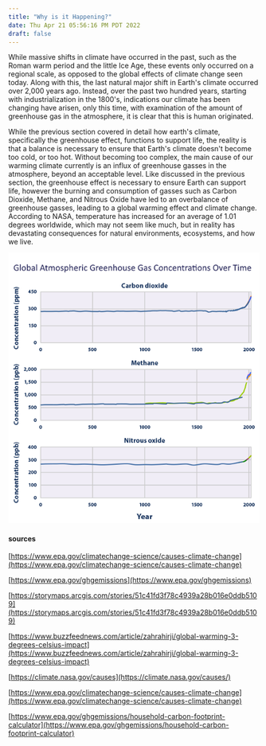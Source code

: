 ```yaml
---
title: "Why is it Happening?"
date: Thu Apr 21 05:56:16 PM PDT 2022
draft: false
---
```

While massive shifts in climate have occurred in the
past, such as the Roman warm period and the little Ice Age, these events
only occurred on a regional scale, as opposed to the global effects of
climate change seen today. Along with this, the last natural major shift
in Earth's climate occurred over 2,000 years ago. Instead, over the past
two hundred years, starting with industrialization in the 1800's,
indications our climate has been changing have arisen, only this time,
with examination of the amount of greenhouse gas in the atmosphere, it
is clear that this is human originated.

While the previous section covered in detail how earth's
climate, specifically the greenhouse effect, functions to support life,
the reality is that a balance is necessary to ensure that Earth's
climate doesn't become too cold, or too hot. Without becoming too
complex, the main cause of our warming climate currently is an influx of
greenhouse gasses in the atmosphere, beyond an acceptable level. Like
discussed in the previous section, the greenhouse effect is necessary to
ensure Earth can support life, however the burning and consumption of
gasses such as Carbon Dioxide, Methane, and Nitrous Oxide have led to an
overbalance of greenhouse gasses, leading to a global warming effect and
climate change. According to NASA, temperature has increased for
an average of 1.01 degrees worldwide, which may not seem like much, but
in reality has devastating consequences for natural environments,
ecosystems, and how we live.

![](/images/image9.png)

#### sources

[https://www.epa.gov/climatechange-science/causes-climate-change](https://www.epa.gov/climatechange-science/causes-climate-change)

[https://www.epa.gov/ghgemissions](https://www.epa.gov/ghgemissions)

[https://storymaps.arcgis.com/stories/51c41fd3f78c4939a28b016e0ddb5109](https://storymaps.arcgis.com/stories/51c41fd3f78c4939a28b016e0ddb5109)

[https://www.buzzfeednews.com/article/zahrahirji/global-warming-3-degrees-celsius-impact](https://www.buzzfeednews.com/article/zahrahirji/global-warming-3-degrees-celsius-impact)

[https://climate.nasa.gov/causes](https://climate.nasa.gov/causes/)

[https://www.epa.gov/climatechange-science/causes-climate-change](https://www.epa.gov/climatechange-science/causes-climate-change)

[https://www.epa.gov/ghgemissions/household-carbon-footprint-calculator](https://www.epa.gov/ghgemissions/household-carbon-footprint-calculator)
